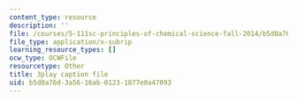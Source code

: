 ```yaml
---
content_type: resource
description: ''
file: /courses/5-111sc-principles-of-chemical-science-fall-2014/b5d0a76d3a5616ab01231877e0a47093_JBgbUI3pxV0.srt
file_type: application/x-subrip
learning_resource_types: []
ocw_type: OCWFile
resourcetype: Other
title: 3play caption file
uid: b5d0a76d-3a56-16ab-0123-1877e0a47093
---
```

